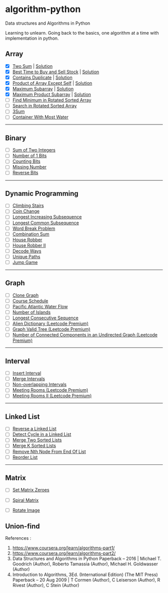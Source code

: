 # algorithm-python

Data structures and Algorithms in Python

Learning to unlearn. Going back to the basics, one algorithm at a time with implementation in python. 


## Array

- [x]  [Two Sum](https://leetcode.com/problems/two-sum/) | [Solution](https://github.com/rishinrahim/LeetCode/blob/main/src/01_two_sum.py)
- [x]  [Best Time to Buy and Sell Stock](https://leetcode.com/problems/best-time-to-buy-and-sell-stock/) | [Solution](https://github.com/rishinrahim/LeetCode/blob/main/src/02_best_time_to_buy_and_sell_stock.py)
- [x]  [Contains Duplicate](https://leetcode.com/problems/contains-duplicate/) | [Solution](https://github.com/rishinrahim/LeetCode/blob/main/src/03_Contains_duplicate.py)
- [x]  [Product of Array Except Self](https://leetcode.com/problems/product-of-array-except-self/) | [Solution](https://github.com/rishinrahim/LeetCode/blob/main/src/04_Product_of_Array_except_self.py)
- [x]  [Maximum Subarray](https://leetcode.com/problems/maximum-subarray/) | [Solution](https://github.com/rishinrahim/LeetCode/blob/main/src/05_maximum_subarray.py)
- [x]  [Maximum Product Subarray](https://leetcode.com/problems/maximum-product-subarray/) | [Solution](https://github.com/rishinrahim/LeetCode/blob/main/src/06_maximum_product_subarray.py)
- [ ]  [Find Minimum in Rotated Sorted Array](https://leetcode.com/problems/find-minimum-in-rotated-sorted-array/)
- [ ]  [Search in Rotated Sorted Array](https://leetcode.com/problems/search-in-rotated-sorted-array/)
- [ ]  [3Sum](https://leetcode.com/problems/3sum/)
- [ ]  [Container With Most Water](https://leetcode.com/problems/container-with-most-water/)

---

## Binary

- [ ]  [Sum of Two Integers](https://leetcode.com/problems/sum-of-two-integers/)
- [ ]  [Number of 1 Bits](https://leetcode.com/problems/number-of-1-bits/)
- [ ]  [Counting Bits](https://leetcode.com/problems/counting-bits/)
- [ ]  [Missing Number](https://leetcode.com/problems/missing-number/)
- [ ]  [Reverse Bits](https://leetcode.com/problems/reverse-bits/)

---

## Dynamic Programming

- [ ]  [Climbing Stairs](https://leetcode.com/problems/climbing-stairs/)
- [ ]  [Coin Change](https://leetcode.com/problems/coin-change/)
- [ ]  [Longest Increasing Subsequence](https://leetcode.com/problems/longest-increasing-subsequence/)
- [ ]  [Longest Common Subsequence](https://leetcode.com/problems/longest-common-subsequence/)
- [ ]  [Word Break Problem](https://leetcode.com/problems/word-break/)
- [ ]  [Combination Sum](https://leetcode.com/problems/combination-sum-iv/)
- [ ]  [House Robber](https://leetcode.com/problems/house-robber/)
- [ ]  [House Robber II](https://leetcode.com/problems/house-robber-ii/)
- [ ]  [Decode Ways](https://leetcode.com/problems/decode-ways/)
- [ ]  [Unique Paths](https://leetcode.com/problems/unique-paths/)
- [ ]  [Jump Game](https://leetcode.com/problems/jump-game/)

---

## Graph

- [ ]  [Clone Graph](https://leetcode.com/problems/clone-graph/)
- [ ]  [Course Schedule](https://leetcode.com/problems/course-schedule/)
- [ ]  [Pacific Atlantic Water Flow](https://leetcode.com/problems/pacific-atlantic-water-flow/)
- [ ]  [Number of Islands](https://leetcode.com/problems/number-of-islands/)
- [ ]  [Longest Consecutive Sequence](https://leetcode.com/problems/longest-consecutive-sequence/)
- [ ]  [Alien Dictionary (Leetcode Premium)](https://leetcode.com/problems/alien-dictionary/)
- [ ]  [Graph Valid Tree (Leetcode Premium)](https://leetcode.com/problems/graph-valid-tree/)
- [ ]  [Number of Connected Components in an Undirected Graph (Leetcode Premium)](https://leetcode.com/problems/number-of-connected-components-in-an-undirected-graph/)

---

## Interval

- [ ]  [Insert Interval](https://leetcode.com/problems/insert-interval/)
- [ ]  [Merge Intervals](https://leetcode.com/problems/merge-intervals/)
- [ ]  [Non-overlapping Intervals](https://leetcode.com/problems/non-overlapping-intervals/)
- [ ]  [Meeting Rooms (Leetcode Premium)](https://leetcode.com/problems/meeting-rooms/)
- [ ]  [Meeting Rooms II (Leetcode Premium)](https://leetcode.com/problems/meeting-rooms-ii/)

---

## Linked List

- [ ]  [Reverse a Linked List](https://leetcode.com/problems/reverse-linked-list/)
- [ ]  [Detect Cycle in a Linked List](https://leetcode.com/problems/linked-list-cycle/)
- [ ]  [Merge Two Sorted Lists](https://leetcode.com/problems/merge-two-sorted-lists/)
- [ ]  [Merge K Sorted Lists](https://leetcode.com/problems/merge-k-sorted-lists/)
- [ ]  [Remove Nth Node From End Of List](https://leetcode.com/problems/remove-nth-node-from-end-of-list/)
- [ ]  [Reorder List](https://leetcode.com/problems/reorder-list/)

---

## Matrix

- [ ]  [Set Matrix Zeroes](https://leetcode.com/problems/set-matrix-zeroes/)
- [ ]  [Spiral Matrix](https://leetcode.com/problems/spiral-matrix/)
- [ ]  [Rotate Image](https://leetcode.com/problems/rotate-image/)


## Union-find


References : 

1. https://www.coursera.org/learn/algorithms-part1/
2. https://www.coursera.org/learn/algorithms-part2/
3. Data Structures and Algorithms in Python Paperback – 2016 | Michael T. Goodrich  (Author), Roberto Tamassia (Author), Michael H. Goldwasser (Author)
4. Introduction to Algorithms, 3Ed. (International Edition) (The MIT Press) Paperback – 20 Aug 2009 | T Cormen (Author), C Leiserson (Author), R Rivest (Author), C Stein (Author)
